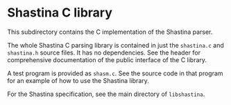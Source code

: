 # Shastina C library

This subdirectory contains the C implementation of the Shastina parser.

The whole Shastina C parsing library is contained in just the `shastina.c` and `shastina.h` source files.  It has no dependencies.  See the header for comprehensive documentation of the public interface of the C library.

A test program is provided as `shasm.c`.  See the source code in that program for an example of how to use the Shastina library.

For the Shastina specification, see the main directory of `libshastina`.
